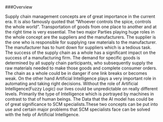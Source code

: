 
###Overview

Supply chain management concepts are of great importance in the current era. It is also famously quoted that “Whoever controls the spice, controls the whole world”. Transportation of goods from one place to another and at the right time is very essential. The two major Parties playing huge roles in the whole concept are the suppliers and the manufacturers. The supplier is the one who is responsible for supplying raw materials to the manufacturer. The manufacturer has to hunt down for suppliers which is a tedious task. The success of the supply chain as a whole has a significant impact on the success of a manufacturing firm. The demand for specific goods is determined by all supply chain participants, who subsequently supply the raw materials needed to make those goods and complete consumer orders. The chain as a whole could be in danger if one link breaks or becomes weak. On the other hand Artificial Intelligence plays a very important role in automating and taking right decisions. Without the role of Artificial Intelligence(Fuzzy Logic) our lives could be unpredictable on really different levels. Primarily the type of Intelligence which is portrayed by machines in contrast to that of human beings. The Data that the AI model has could be of great significance to SCM specialists.These two concepts can be put into use and certain major problems that SCM specialists face can be solved with the help of Artificial Intelligence.






